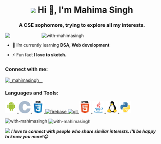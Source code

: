 
<h1 align="center"><img src="https://media.giphy.com/media/QTfX9Ejfra3ZmNxh6B/giphy.gif" width="80"> Hi 👋, I'm Mahima Singh</h1>
<h3 align="center">A CSE sophomore, trying to explore all my interests.</h3>
<p align="left"> 
<img src="https://komarev.com/ghpvc/?username=with-mahimasingh&label=Profile%20views&color=0e75b6&style=flat" alt="with-mahimasingh" /> <img src="https://media.giphy.com/media/iIGu6qCuXnBY7dupE2/giphy.gif" width="120" align="left"> </br
</p>

- 🌱 I’m currently learning **DSA, Web development**

- ⚡ Fun fact **I love to sketch.**

<h3 align="left">Connect with me:</h3>
<p align="left">
<a href="https://twitter.com/_mahimasingh__" target="blank"><img align="center" src="https://cdn.jsdelivr.net/npm/simple-icons@3.0.1/icons/twitter.svg" alt="_mahimasingh__" height="30" width="40" /></a>
</p>

<h3 align="left">Languages and Tools:</h3>
<p align="left"> <a href="https://developer.android.com" target="_blank"> <img src="https://raw.githubusercontent.com/devicons/devicon/master/icons/android/android-original-wordmark.svg" alt="android" width="40" height="40"/> </a> <a href="https://www.cprogramming.com/" target="_blank"> <img src="https://raw.githubusercontent.com/devicons/devicon/master/icons/c/c-original.svg" alt="c" width="40" height="40"/> </a> <a href="https://www.w3schools.com/css/" target="_blank"> <img src="https://raw.githubusercontent.com/devicons/devicon/master/icons/css3/css3-original-wordmark.svg" alt="css3" width="40" height="40"/> </a> <a href="https://firebase.google.com/" target="_blank"> <img src="https://www.vectorlogo.zone/logos/firebase/firebase-icon.svg" alt="firebase" width="40" height="40"/> </a> <a href="https://git-scm.com/" target="_blank"> <img src="https://www.vectorlogo.zone/logos/git-scm/git-scm-icon.svg" alt="git" width="40" height="40"/> </a> <a href="https://www.w3.org/html/" target="_blank"> <img src="https://raw.githubusercontent.com/devicons/devicon/master/icons/html5/html5-original-wordmark.svg" alt="html5" width="40" height="40"/> </a> <a href="https://www.java.com" target="_blank"> <img src="https://raw.githubusercontent.com/devicons/devicon/master/icons/java/java-original.svg" alt="java" width="40" height="40"/> </a> <a href="https://www.linux.org/" target="_blank"> <img src="https://raw.githubusercontent.com/devicons/devicon/master/icons/linux/linux-original.svg" alt="linux" width="40" height="40"/> </a> <a href="https://www.python.org" target="_blank"> <img src="https://raw.githubusercontent.com/devicons/devicon/master/icons/python/python-original.svg" alt="python" width="40" height="40"/> </a> </p>

<p><img align="left" src="https://github-readme-stats.vercel.app/api/top-langs?username=with-mahimasingh&show_icons=true&locale=en&layout=compact" alt="with-mahimasingh" /></p>

<p>&nbsp;<img align="center" src="https://github-readme-stats.vercel.app/api?username=with-mahimasingh&show_icons=true&locale=en" alt="with-mahimasingh" /></p>

<img src="https://media.giphy.com/media/xUPGcqPm00JNfp7v1e/giphy.gif" width="60"> <em><b>I love to connect with people who share similar interests. I'll be happy to know you more!😊</em>

